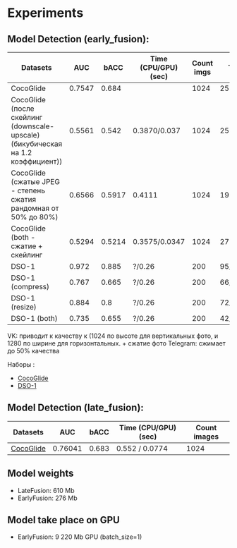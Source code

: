 
# Experiments


## Model Detection (early_fusion):

| Datasets                                                                         | AUC    | bACC   | Time (CPU/GPU) (sec) | Count imgs | TP/TN/FP/FN     | (Manip) P/R/F1 | (not manip) P/R/F1 | F1 mean |
|----------------------------------------------------------------------------------|--------|--------|----------------------|------------|-----------------|----------------|--------------------|---------|
| CocoGlide                                                                        | 0.7547 | 0.684  |                      | 1024       | 253/448/64/259  | 0.79/0.49/0.61 | 0.63/0.87/0.73     | 0.67    |
| CocoGlide (после скейлинг (downscale-upscale) (бикубическая на 1.2 коэффициент)) | 0.5561 | 0.542  | 0.3870/0.037         | 1024       | 259/286/226/243 | 0.54/.52/0.53  | 0.54/0.55/0.54     | 0.53    |
| CocoGlide (сжатые JPEG - степень сжатия рандомная от 50% до 80%)                 | 0.6566 | 0.5917 | 0.4111               | 1024       | 191/415/97/321  | 0.66/0.37/0.47 | 0.56/0.81/0.47     | 0.47    |
| CocoGlide (both - сжатие + скейлинг                                              | 0.5294 | 0.5214 | 0.3575/0.0347        | 1024       | 277/257/255/235 | 0.52/0.54/0.53 | 0.52/0.50/0.51     | 0.52    |
| DSO-1                                                                            | 0.972  | 0.885  | ?/0.26               | 200        | 95/82/18/5      | 0.84/0.95/0.89 | 0.94/0.82/0.87     | 0.88    |
| DSO-1  (compress)                                                                | 0.767  | 0.665  | ?/0.26               | 200        | 66/67/33/34     | 0.66/0.66/0.66 | 0.66/0.67/0.66     | 0.66    |
| DSO-1  (resize)                                                                  | 0.884  | 0.8    | ?/0.26               | 200        | 72/88/12/28     | 0.85/0.72/0.78 | 0.76/0.88/0.81     | 0.79    |
| DSO-1 (both)                                                                     | 0.735  | 0.655  | ?/0.26               | 200        | 42/89/11/58     | 0.79/0.42/0.54 | 0.60/0.89/0.72     | 0.63    |

VK: приводит к качеству к (1024 по высоте для вертикальных фото, и 1280 по ширине для горизонтальных. + сжатие фото
Telegram: сжимает до 50% качества

Наборы :
* [CocoGlide](https://github.com/grip-unina/TruFor#cocoglide-dataset) 
* [DSO-1](https://recodbr.wordpress.com/code-n-data/#dso1_dsi1)



## Model Detection (late_fusion):

| Datasets                                                            | AUC | bACC  | Time (CPU/GPU) (sec) | Count images |
|---------------------------------------------------------------------|---|-------|----------------------|------|
| [CocoGlide](https://github.com/grip-unina/TruFor#cocoglide-dataset) | 0.76041 | 0.683 | 0.552 / 0.0774       | 1024 |



## Model weights

* LateFusion: 610 Mb
* EarlyFusion: 276 Mb


## Model take place on GPU

* EarlyFusion: 9 220 Mb GPU (batch_size=1)

